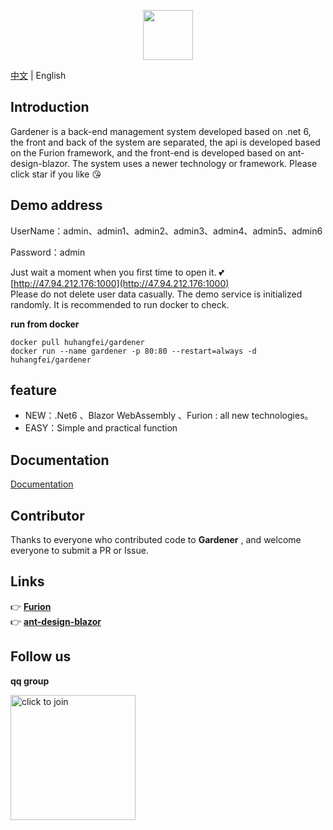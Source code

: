 ﻿<p align="center"><img src="https://images.gitee.com/uploads/images/2020/1204/145903_cea2bf9d_302533.png" height="80"/></p>

[中文](README.md) | English

## Introduction

Gardener is a back-end management system developed based on .net 6, the front and back of the system are separated, the api is developed based on the Furion framework, and the front-end is developed based on ant-design-blazor. The system uses a newer technology or framework. Please click star if you like :kissing_heart: 

## Demo address
UserName：admin、admin1、admin2、admin3、admin4、admin5、admin6

Password：admin

Just wait a moment when you first time to open it. :two_hearts: [http://47.94.212.176:1000](http://47.94.212.176:1000)  
Please do not delete user data casually. The demo service is initialized randomly. It is recommended to run docker to check.

 **run from docker** 
```
docker pull huhangfei/gardener
docker run --name gardener -p 80:80 --restart=always -d huhangfei/gardener
```

## feature
- NEW：.Net6 、Blazor WebAssembly 、Furion : all new technologies。
- EASY：Simple and practical function

## Documentation
[Documentation](https://gitee.com/hgflydream/Gardener/wikis)

## Contributor

Thanks to everyone who contributed code to  **Gardener** , and welcome everyone to submit a PR or Issue.

## Links
👉 **[Furion](https://gitee.com/dotnetchina/Furion)**  
👉 **[ant-design-blazor](https://github.com/ant-design-blazor/ant-design-blazor)**

## Follow us

 **qq group**

<a target="_blank" href="https://qm.qq.com/cgi-bin/qm/qr?k=ILV3MBrcZtr4uUSsKa3njjnpBiUvT0xe&jump_from=webapi">
<img alt="click to join" title="click to join" src="https://images.gitee.com/uploads/images/2021/1101/112200_a6d329a3_302533.png" width="200px" height="200px"/>
</a>